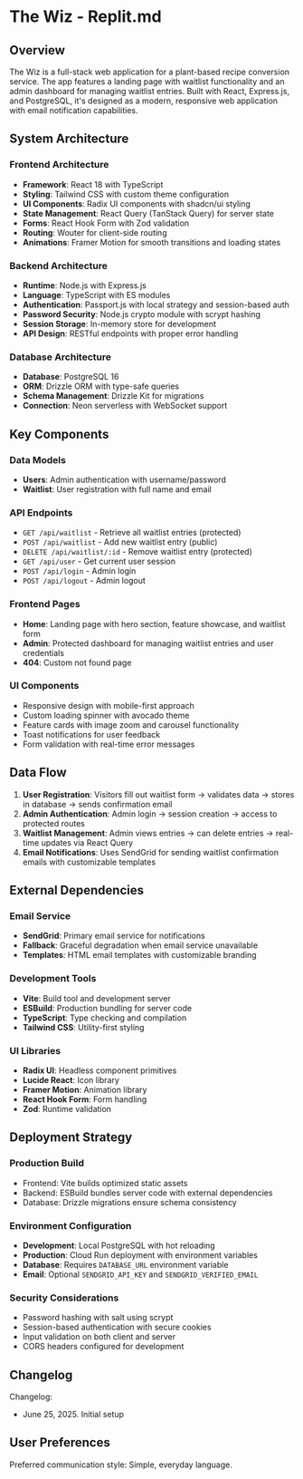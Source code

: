 # The Wiz - Replit.md

## Overview

The Wiz is a full-stack web application for a plant-based recipe conversion service. The app features a landing page with waitlist functionality and an admin dashboard for managing waitlist entries. Built with React, Express.js, and PostgreSQL, it's designed as a modern, responsive web application with email notification capabilities.

## System Architecture

### Frontend Architecture
- **Framework**: React 18 with TypeScript
- **Styling**: Tailwind CSS with custom theme configuration
- **UI Components**: Radix UI components with shadcn/ui styling
- **State Management**: React Query (TanStack Query) for server state
- **Forms**: React Hook Form with Zod validation
- **Routing**: Wouter for client-side routing
- **Animations**: Framer Motion for smooth transitions and loading states

### Backend Architecture
- **Runtime**: Node.js with Express.js
- **Language**: TypeScript with ES modules
- **Authentication**: Passport.js with local strategy and session-based auth
- **Password Security**: Node.js crypto module with scrypt hashing
- **Session Storage**: In-memory store for development
- **API Design**: RESTful endpoints with proper error handling

### Database Architecture
- **Database**: PostgreSQL 16
- **ORM**: Drizzle ORM with type-safe queries
- **Schema Management**: Drizzle Kit for migrations
- **Connection**: Neon serverless with WebSocket support

## Key Components

### Data Models
- **Users**: Admin authentication with username/password
- **Waitlist**: User registration with full name and email

### API Endpoints
- `GET /api/waitlist` - Retrieve all waitlist entries (protected)
- `POST /api/waitlist` - Add new waitlist entry (public)
- `DELETE /api/waitlist/:id` - Remove waitlist entry (protected)
- `GET /api/user` - Get current user session
- `POST /api/login` - Admin login
- `POST /api/logout` - Admin logout

### Frontend Pages
- **Home**: Landing page with hero section, feature showcase, and waitlist form
- **Admin**: Protected dashboard for managing waitlist entries and user credentials
- **404**: Custom not found page

### UI Components
- Responsive design with mobile-first approach
- Custom loading spinner with avocado theme
- Feature cards with image zoom and carousel functionality
- Toast notifications for user feedback
- Form validation with real-time error messages

## Data Flow

1. **User Registration**: Visitors fill out waitlist form → validates data → stores in database → sends confirmation email
2. **Admin Authentication**: Admin login → session creation → access to protected routes
3. **Waitlist Management**: Admin views entries → can delete entries → real-time updates via React Query
4. **Email Notifications**: Uses SendGrid for sending waitlist confirmation emails with customizable templates

## External Dependencies

### Email Service
- **SendGrid**: Primary email service for notifications
- **Fallback**: Graceful degradation when email service unavailable
- **Templates**: HTML email templates with customizable branding

### Development Tools
- **Vite**: Build tool and development server
- **ESBuild**: Production bundling for server code
- **TypeScript**: Type checking and compilation
- **Tailwind CSS**: Utility-first styling

### UI Libraries
- **Radix UI**: Headless component primitives
- **Lucide React**: Icon library
- **Framer Motion**: Animation library
- **React Hook Form**: Form handling
- **Zod**: Runtime validation

## Deployment Strategy

### Production Build
- Frontend: Vite builds optimized static assets
- Backend: ESBuild bundles server code with external dependencies
- Database: Drizzle migrations ensure schema consistency

### Environment Configuration
- **Development**: Local PostgreSQL with hot reloading
- **Production**: Cloud Run deployment with environment variables
- **Database**: Requires `DATABASE_URL` environment variable
- **Email**: Optional `SENDGRID_API_KEY` and `SENDGRID_VERIFIED_EMAIL`

### Security Considerations
- Password hashing with salt using scrypt
- Session-based authentication with secure cookies
- Input validation on both client and server
- CORS headers configured for development

## Changelog

Changelog:
- June 25, 2025. Initial setup

## User Preferences

Preferred communication style: Simple, everyday language.